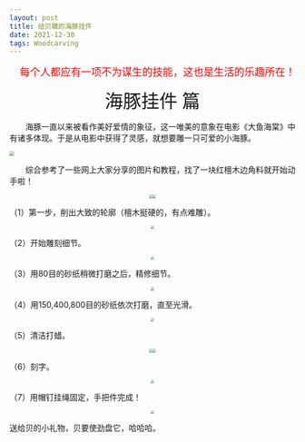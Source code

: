```yaml
---
layout: post
title: 给贝雕的海豚挂件
date: 2021-12-30
tags: Woodcarving
---
```

<p align="right"><font face="黑体" color=red size=4>每个人都应有一项不为谋生的技能，这也是生活的乐趣所在！</font></p>



<center><font face="黑体" size=6>海豚挂件 篇</font></center> 

&emsp;&emsp;海豚一直以来被看作美好爱情的象征，这一唯美的意象在电影《大鱼海棠》中有诸多体现。于是从电影中获得了灵感，就想要雕一只可爱的小海豚。

<img src="https://shizhuozhang.github.io/images/carving/dolphin/dolphin_10.JPG" style="zoom:50%;" />

&emsp;&emsp;综合参考了一些网上大家分享的图片和教程，找了一块红檀木边角料就开始动手啦！

<div align="center">
    <img src="https://shizhuozhang.github.io/images/carving/dolphin/dolphin_0.jpg" style="zoom:40%;" /><img src="https://shizhuozhang.github.io/images/carving/dolphin/dolphin_1.jpg" style="zoom:40%;" />
</div>

（1）第一步，削出大致的轮廓（檀木挺硬的，有点难雕）。

<div align="center">
    <img src="https://shizhuozhang.github.io/images/carving/dolphin/dolphin_2.jpg" style="zoom:40%;" />
</div>

（2）开始雕刻细节。

<div align="center">
    <img src="https://shizhuozhang.github.io/images/carving/dolphin/dolphin_3.jpg" style="zoom:40%;" />
</div>

（3）用80目的砂纸稍微打磨之后，精修细节。

<div align="center">
    <img src="https://shizhuozhang.github.io/images/carving/dolphin/dolphin_4.jpg" style="zoom:40%;" />
</div>

（4）用150,400,800目的砂纸依次打磨，直至光滑。

<div align="center">
    <img src="https://shizhuozhang.github.io/images/carving/dolphin/dolphin_5.jpg" style="zoom:40%;" />
</div>

（5）清洁打蜡。

<div align="center">
    <img src="https://shizhuozhang.github.io/images/carving/dolphin/dolphin_6.jpg" style="zoom:40%;" /><img src="https://shizhuozhang.github.io/images/carving/dolphin/dolphin_7.jpg" style="zoom:40%;" />
</div>

（6）刻字。

<div align="center">
    <img src="https://shizhuozhang.github.io/images/carving/dolphin/dolphin_9.jpg" style="zoom:40%;" />
</div>

（7）用帽钉挂绳固定，手把件完成！

<div align="center">
    <img src="https://shizhuozhang.github.io/images/carving/dolphin/dolphin_8.jpg" style="zoom:40%;" />
</div>

送给贝的小礼物，贝要使劲盘它，哈哈哈。
